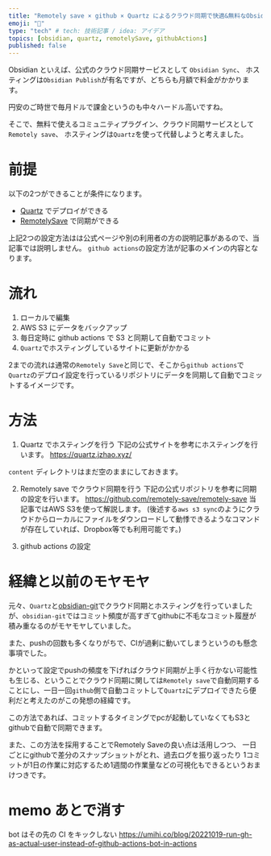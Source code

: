 ```yaml
---
title: "Remotely save × github × Quartz によるクラウド同期で快適&無料なObsidianホスティング"
emoji: "🤖"
type: "tech" # tech: 技術記事 / idea: アイデア
topics: [obsidian, quartz, remotelySave, githubActions]
published: false
---
```


Obsidian といえば、公式のクラウド同期サービスとして `Obsidian Sync`、
ホスティングは`Obsidian Publish`が有名ですが、どちらも月額で料金がかかります。

円安のご時世で毎月ドルで課金というのも中々ハードル高いですね。

そこで、無料で使えるコミュニティプラグイン、クラウド同期サービスとして `Remotely save`、
ホスティングは`Quartz`を使って代替しようと考えました。

# 前提

以下の2つができることが条件になります。
- [Quartz](https://quartz.jzhao.xyz/) でデプロイができる
- [RemotelySave](https://github.com/remotely-save/remotely-save) で同期ができる

上記2つの設定方法はは公式ページや別の利用者の方の説明記事があるので、当記事では説明しません。
`github actions`の設定方法が記事のメインの内容となります。

# 流れ

1. ローカルで編集
2. AWS S3 にデータをバックアップ
3. 毎日定時に github actions で S3 と同期して自動でコミット
4. `Quartz`でホスティングしているサイトに更新がかかる

2までの流れは通常の`Remotely Save`と同じで、そこから`github actions`で`Quartz`のデプロイ設定を行っているリポジトリにデータを同期して自動でコミットするイメージです。

# 方法

1. Quartz でホスティングを行う
下記の公式サイトを参考にホスティングを行います。
https://quartz.jzhao.xyz/

`content` ディレクトリはまだ空のままにしておきます。

2. Remotely save でクラウド同期を行う
下記の公式リポジトリを参考に同期の設定を行います。
https://github.com/remotely-save/remotely-save
当記事ではAWS S3を使って解説します。
(後述する`aws s3 sync`のようにクラウドからローカルにファイルをダウンロードして動悸できるようなコマンドが存在していれば、Dropbox等でも利用可能です。)

3. github actions の設定

# 経緯と以前のモヤモヤ
元々、`Quartz`と[obsidian-git](https://github.com/Vinzent03/obsidian-git)でクラウド同期とホスティングを行っていましたが、`obsidian-git`ではコミット頻度が高すぎてgithubに不毛なコミット履歴が積み重なるのがモヤモヤしていました。

また、pushの回数も多くなりがちで、CIが過剰に動いてしまうというのも懸念事項でした。

かといって設定でpushの頻度を下げればクラウド同期が上手く行かない可能性も生じる、ということでクラウド同期に関しては`Remotely save`で自動同期することにし、一日一回`github`側で自動コミットして`Quartz`にデプロイできたら便利だと考えたのがこの発想の経緯です。

この方法であれば、コミットするタイミングでpcが起動していなくてもS3とgithubで自動で同期できます。

また、この方法を採用することでRemotely Saveの良い点は活用しつつ、
一日ごとにgithubで差分のスナップショットがとれ、過去ログを振り返ったり
1コミットが1日の作業に対応するため1週間の作業量などの可視化もできるというおまけつきです。

# memo あとで消す

bot はその先の CI をキックしない
https://umihi.co/blog/20221019-run-gh-as-actual-user-instead-of-github-actions-bot-in-actions
